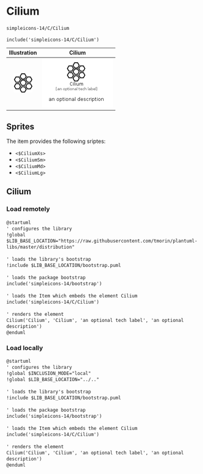 # Cilium


```text
simpleicons-14/C/Cilium
```

```text
include('simpleicons-14/C/Cilium')
```



| Illustration | Cilium |
| :---: | :---: |
| ![illustration for Illustration](../../simpleicons-14/C/Cilium.png) | ![illustration for Cilium](../../simpleicons-14/C/Cilium.Local.png) |



## Sprites
The item provides the following sriptes:

- `<$CiliumXs>`
- `<$CiliumSm>`
- `<$CiliumMd>`
- `<$CiliumLg>`





## Cilium

### Load remotely
```plantuml
@startuml
' configures the library
!global $LIB_BASE_LOCATION="https://raw.githubusercontent.com/tmorin/plantuml-libs/master/distribution"

' loads the library's bootstrap
!include $LIB_BASE_LOCATION/bootstrap.puml

' loads the package bootstrap
include('simpleicons-14/bootstrap')

' loads the Item which embeds the element Cilium
include('simpleicons-14/C/Cilium')

' renders the element
Cilium('Cilium', 'Cilium', 'an optional tech label', 'an optional description')
@enduml
```

### Load locally
```plantuml
@startuml
' configures the library
!global $INCLUSION_MODE="local"
!global $LIB_BASE_LOCATION="../.."

' loads the library's bootstrap
!include $LIB_BASE_LOCATION/bootstrap.puml

' loads the package bootstrap
include('simpleicons-14/bootstrap')

' loads the Item which embeds the element Cilium
include('simpleicons-14/C/Cilium')

' renders the element
Cilium('Cilium', 'Cilium', 'an optional tech label', 'an optional description')
@enduml
```

